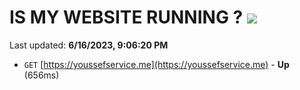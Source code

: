 # IS MY WEBSITE RUNNING ? [![](https://img.shields.io/static/v1?label=Sponsor&message=%E2%9D%A4&logo=GitHub&color=%23fe8e86)](https://github.com/sponsors/<username>)

Last updated: **6/16/2023, 9:06:20 PM**

- `GET` [https://youssefservice.me](https://youssefservice.me) - **Up** (656ms)

